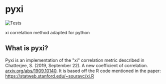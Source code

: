 pyxi
================================
![Tests](https://travis-ci.com/czbiohub/pyxi.svg?)

xi correlation method adapted for python

## What is pyxi?

Pyxi is an implementation of the "xi" correlation metric described in Chatterjee, S. (2019, September 22). A new coefficient of correlation. [arxiv.org/abs/1909.10140](https://arxiv.org/abs/1909.10140). It is based off the R code mentioned in the paper: https://statweb.stanford.edu/~souravc/xi.R 
